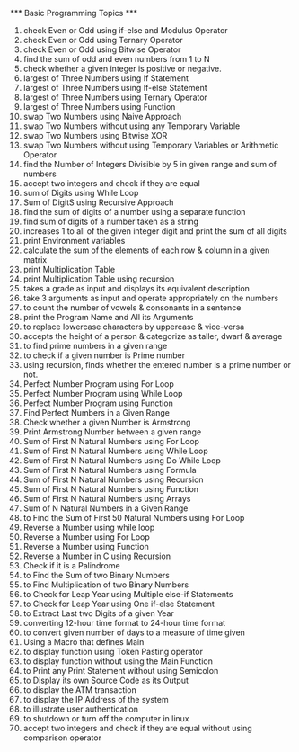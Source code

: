 *** Basic Programming Topics ***

1. check Even or Odd using if-else and Modulus Operator
2. check Even or Odd using Ternary Operator
3. check Even or Odd using Bitwise Operator
4. find the sum of odd and even numbers from 1 to N
5. check whether a given integer is positive or negative.
6. largest of Three Numbers using If Statement
7. largest of Three Numbers using If-else Statement
8. largest of Three Numbers using Ternary Operator
9. largest of Three Numbers using Function
10. swap Two Numbers using Naive Approach 
11. swap Two Numbers without using any Temporary Variable
12. swap Two Numbers using Bitwise XOR
13. swap Two Numbers without using Temporary Variables or Arithmetic Operator
14. find the Number of Integers Divisible by 5 in given range and sum of numbers
15. accept two integers and check if they are equal
16. sum of Digits using While Loop
17. Sum of DigitS using Recursive Approach
18. find the sum of digits of a number using a separate function
19. find sum of digits of a number taken as a string
20. increases 1 to all of the given integer digit and print the sum of all digits
21. print Environment variables
22. calculate the sum of the elements of each row & column in a given matrix
23. print Multiplication Table
24. print Multiplication Table using recursion
25. takes a grade as input and displays its equivalent description
26. take 3 arguments as input and operate appropriately on the numbers
27. to count the number of vowels & consonants in a sentence
28. print the Program Name and All its Arguments
29. to replace lowercase characters by uppercase & vice-versa
30. accepts the height of a person & categorize as taller, dwarf & average
31. to find prime numbers in a given range
32. to check if a given number is Prime number
33. using recursion, finds whether the entered number is a prime number or not.
34. Perfect Number Program using For Loop
35. Perfect Number Program using While Loop
36. Perfect Number Program using Function
37. Find Perfect Numbers in a Given Range
38. Check whether a given Number is Armstrong
39. Print Armstrong Number between a given range
40. Sum of First N Natural Numbers using For Loop
41. Sum of First N Natural Numbers using While Loop
42. Sum of First N Natural Numbers using Do While Loop
43. Sum of First N Natural Numbers using Formula
44. Sum of First N Natural Numbers using Recursion
45. Sum of First N Natural Numbers using Function
46. Sum of First N Natural Numbers using Arrays
47. Sum of N Natural Numbers in a Given Range
48. to Find the Sum of First 50 Natural Numbers using For Loop
49. Reverse a Number using while loop
50. Reverse a Number using For Loop
51. Reverse a Number using Function
52. Reverse a Number in C using Recursion
53. Check if it is a Palindrome
54. to Find the Sum of two Binary Numbers
55. to Find Multiplication of two Binary Numbers
56. to Check for Leap Year using Multiple else-if Statements
57. to Check for Leap Year using One if-else Statement
58. to Extract Last two Digits of a given Year
59. converting 12-hour time format to 24-hour time format
60. to convert given number of days to a measure of time given
61. Using a Macro that defines Main
62. to display function using Token Pasting operator
63. to display function without using the Main Function
64. to Print any Print Statement without using Semicolon
65. to Display its own Source Code as its Output
66. to display the ATM transaction
67. to display the IP Address of the system
68. to illustrate user authentication
69. to shutdown or turn off the computer in linux
70. accept two integers and check if they are equal without using comparison operator
